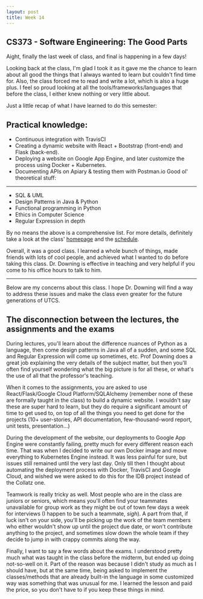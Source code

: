 ```yaml
---
layout: post
title: Week 14
---
```


CS373 - Software Engineering: The Good Parts
---

Aight, finally the last week of class, and final is happening in a few days!

Looking back at the class, I'm glad I took it as it gave me the chance to learn about all good the things that I always wanted to learn but couldn't find time for. Also, the class forced me to read and write a lot, which is also a huge plus. I feel so proud looking at all the tools/frameworks/languages that before the class, I either knew nothing or very little about. 

Just a little recap of what I have learned to do this semester:

Practical knowledge:
---
- Continuous integration with TravisCI
- Creating a dynamic website with React + Bootstrap (front-end) and Flask (back-end).
- Deploying a website on Google App Engine, and later customize the process using Docker + Kubernetes.
- Documenting APIs on Apiary & testing them with Postman.io
Good ol' theoretical stuff:
---
- SQL & UML
- Design Patterns in Java & Python
- Functional programming in Python
- Ethics in Computer Science
- Regular Expression in depth

By no means the above is a comprehensive list. For more details, definitely take a look at the class' [homepage](http://www.cs.utexas.edu/users/downing/cs373/index.html) and the [schedule](http://www.cs.utexas.edu/users/downing/cs373/Schedule.html).

Overall, it was a good class. I learned a whole bunch of things, made friends with lots of cool people, and achieved what I wanted to do before taking this class. Dr. Downing is effective in teaching and very helpful if you come to his office hours to talk to him.

---

Below are my concerns about this class. I hope Dr. Downing will find a way to address these issues and make the class even greater for the future generations of UTCS.

The disconnection between the lectures, the assignments and the exams
--
During lectures, you'll learn about the difference nuances of Python as a language, then come design patterns in Java all of a sudden, and some SQL and Regular Expression will come up sometimes, etc. Prof Downing does a great job explaining the very details of the subject matter, but then you'll often find yourself wondering what the big picture is for all these, or what's the use of all that the professor's teaching. 

When it comes to the assignments, you are asked to use React/Flask/Google Cloud Platform/SQLAlchemy (remember none of these are formally taught in the class) to build a dynamic website. I wouldn't say these are super hard to learn, but they do require a significant amount of time to get used to, on top of all the things you need to get done for the projects (10+ user-stories, API documentation, few-thousand-word report, unit tests, presentation...) 

During the development of the website, our deployments to Google App Engine were constantly failing, pretty much for every different reason each time. That was when I decided to write our own Docker image and move everything to Kubernetes Engine instead. It was less painful for sure, but issues still remained until the very last day. Only till then I thought about automating the deployment process with Docker, TravisCI and Google Cloud, and wished we were asked to do this for the IDB project instead of the Collatz one.

Teamwork is really tricky as well. Most people who are in the class are juniors or seniors, which means you'll often find your teammates unavailable for group work as they might be out of town few days a week for interviews (I happen to be such a teammate, *sigh*). A part from that, if luck isn't on your side, you'll be picking up the work of the team members who either wouldn't show up until the project due date, or won't contribute anything to the project, and sometimes slow down the whole team if they decide to jump in with crappy commits along the way.

Finally, I want to say a few words about the exams. I understood pretty much what was taught in the class before the midterm, but ended up doing not-so-well on it. Part of the reason was because I didn't study as much as I should have, but at the same time, being asked to implement the classes/methods that are already built-in the language in some customized way was something that was unusual for me. I learned the lesson and paid the price, so you don't have to if you keep these things in mind.
